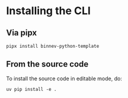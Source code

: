 # Installing the CLI 

## Via pipx
```
pipx install binnev-python-template
```

## From the source code 

To install the source code in editable mode, do: 
```
uv pip install -e .
```